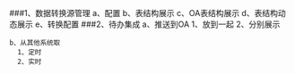 ###1、数据转换源管理
    a、配置
    b、表结构展示
    c、OA表结构展示
    d、表结构动态展示
    e、转换配置
###2、待办集成
    a、推送到OA
       1、放到一起
       2、分别展示
       
    b、从其他系统取
      1、定时
      2、实时